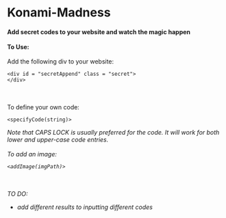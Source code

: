 # Konami-Madness
<h4>Add secret codes to your website and watch the magic happen</h4>


<b>To Use:</b><br><br>
Add the following div to your website: <br>
<pre><code>&lt;div id = "secretAppend" class = "secret"&gt;
&lt;/div&gt;
</code></pre>

<br><br>
To define your own code: <br>
<pre><code>&lt;specifyCode(string)&gt;
</code></pre> 
<i>Note that CAPS LOCK is usually preferred for the code. It will work for both lower and upper-case code entries. 
<br><br>
To add an image: <br>
<pre><code>&lt;addImage(imgPath)&gt;
</code></pre> 
<br><br>
TO DO: 
 - add different results to inputting different codes


